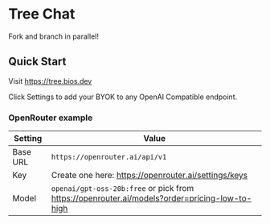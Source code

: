 # Tree Chat

Fork and branch in parallel!

## Quick Start

Visit https://tree.bios.dev

Click Settings to add your BYOK to any OpenAI Compatible endpoint.

### OpenRouter example

Setting | Value
--- | ---
Base URL | `https://openrouter.ai/api/v1`
Key | Create one here: https://openrouter.ai/settings/keys
Model | `openai/gpt-oss-20b:free` or pick from https://openrouter.ai/models?order=pricing-low-to-high
